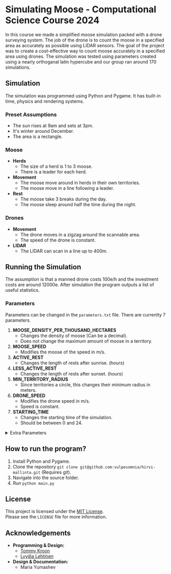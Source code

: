 # Simulating Moose - Computational Science Course 2024
In this course we made a simplified moose simulation packed with a drone surveying system. The job of the drone is to count the moose in a specified area as accurately
as possible using LIDAR sensors. The goal of the project was to create a cost-effective way to count moose accurately in a specified area using drones. The simulation
was tested using parameters created using a nearly orthoganal latin hypercube and our group ran around 170 simulations.

## Simulation
The simulation was programmed using Python and Pygame. It has built-in time, physics and rendering systems. 

### Preset Assumptions
- The sun rises at 9am and sets at 3pm.
- It's winter around December.
- The area is a rectangle.

### Moose
- **Herds**
    - The size of a herd is 1 to 3 moose.
    - There is a leader for each herd.
- **Movement**
  - The moose move around in herds in their own territories.
  - The moose move in a line following a leader.
- **Rest**
    - The moose take 3 breaks during the day.
    - The moose sleep around half the time during the night.

### Drones
- **Movement**
    - The drone moves in a zigzag around the scannable area.
    - The speed of the drone is constant.
- **LIDAR**
    - The LIDAR can scan in a line up to 400m.

## Running the Simulation
The assumption is that a manned drone costs 100e/h and the investment costs are around 12000e.
After simulation the program outputs a list of useful statistics.

### Parameters
Parameters can be changed in the ``parameters.txt`` file. There are currenlty 7 parameters.
1. **MOOSE_DENSITY_PER_THOUSAND_HECTARES**
   - Changes the density of moose (Can be a decimal).
   - Does not change the maximum amount of moose in a territory.
2. **MOOSE_SPEED**
   - Modifies the moose of the speed in m/s.
3. **ACTIVE_REST**
   - Changes the length of rests after sunrise. (hours)
4. **LESS_ACTIVE_REST**
   - Changes the length of rests after sunset. (hours)
5. **MIN_TERRITORY_RADIUS**
   - Since territories a circle, this changes their minimum radius in meters.
7. **DRONE_SPEED**
   - Modifies the drone speed in m/s.
   - Speed is constant.
8. **STARTING_TIME**
   - Changes the starting time of the simulation.
   - Should be between 0 and 24.

<details>
  <summary>Extra Parameters</summary>
  Extra parameters can be found in the <code>src/settings.py</code> file.
  Modified default parameters in the <code>src/settings.py</code> will be
  overwritten by <code>parameters.txt</code>.
  <ul>
    <li><h4>MAP_HEIGHT & MAP_WIDTH</h4></li>
    <li><h4>PIXELS_PER_METER</h4></li>
    <li><h4>SCREEN_HEIGHT & SCREEN_WIDTH</h4></li>
    <li><h4>SIMULATION_SPEED</h4></li>
    <li><h4>SIMULATION_AMOUNT</h4></li>
    <li><h4>TOGGLE_RENDERING</h4></li>
  </ul>
</details>

## How to run the program?
1. Install Python and Pygame.
2. Clone the repository ``git clone git@github.com:vulpesomnia/hirvi-mallinta.git`` (Requires git).
3. Navigate into the source folder.
4. Run ``python main.py``

## License
This project is licensed under the [MIT License](https://github.com/vulpesomnia/hirvi-mallinta/blob/main/LICENSE). <br />
Please see the ``LICENSE`` file for more information.

## Acknowledgements
- **Programming & Design:**
    - [Tommy Kroon](https://github.com/vulpesomnia)
    - [Lyydia Lehtinen](https://github.com/CalsiumOksidi)
- **Design & Documentation:**
    - Maria Yumashev
